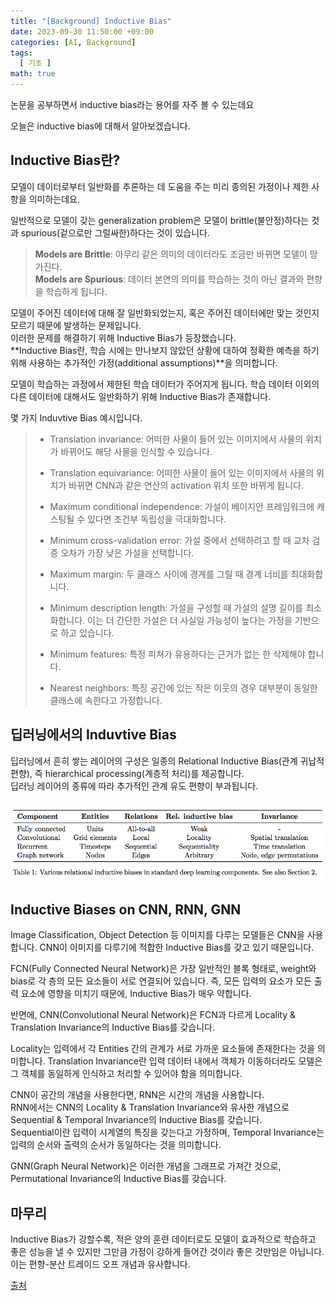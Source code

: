 ```yaml
---
title: "[Background] Inductive Bias"
date: 2023-09-30 11:50:00 +09:00
categories: [AI, Background]
tags:
  [ 기초 ]
math: true
---
```


논문을 공부하면서 inductive bias라는 용어를 자주 볼 수 있는데요

오늘은 inductive bias에 대해서 알아보겠습니다.

## Inductive Bias란?

모델이 데이터로부터 일반화를 추론하는 데 도움을 주는 미리 종의된 가정이나 제한 사항을 의미하는데요.

일반적으로 모델이 갖는 generalization problem은 모델이 brittle(불안정)하다는 것과 spurious(겉으로만 그럴싸한)하다는 것이 있습니다.

> **Models are Brittle**: 아무리 같은 의미의 데이터라도 조금만 바뀌면 모델이 망가진다.  
> **Models are Spurious**: 데이터 본연의 의미를 학습하는 것이 아닌 결과와 편향을 학습하게 됩니다.

모델이 주어진 데이터에 대해 잘 일반화되었는지, 혹은 주어진 데이터에만 맞는 것인지 모르기 때문에 발생하는 문제입니다.  
이러한 문제를 해결하기 위해 Inductive Bias가 등장했습니다.  
**Inductive Bias란, 학습 시에는 만나보지 않았던 상황에 대하여 정확한 예측을 하기 위해 사용하는 추가적인 가정(additional assumptions)**을 의미합니다.  

모델이 학습하는 과정에서 제한된 학습 데이터가 주어지게 됩니다. 학습 데이터 이외의 다른 데이터에 대해서도 일반화하기 위해 Inductive Bias가 존재합니다.

몇 가지 Induvtive Bias 예시입니다.

>- Translation invariance: 어떠한 사물이 들어 있는 이미지에서 사물의 위치가 바뀌어도 해당 사물을 인식할 수 있습니다.
>
>- Translation equivariance: 어떠한 사물이 들어 있는 이미지에서 사물의 위치가 바뀌면 CNN과 같은 연산의 activation 위치 또한 바뀌게 됩니다.
>
>- Maximum conditional independence: 가설이 베이지안 프레임워크에 캐스팅될 수 있다면 조건부 독립성을 극대화합니다.
>
>- Minimum cross-validation error: 가설 중에서 선택하려고 할 때 교차 검증 오차가 가장 낮은 가설을 선택합니다.
>
>- Maximum margin: 두 클래스 사이에 경계를 그릴 때 경계 너비를 최대화합니다.
>
>- Minimum description length: 가설을 구성할 때 가설의 설명 길이를 최소화합니다. 이는 더 간단한 가설은 더 사실일 가능성이 높다는 가정을 기반으로 하고 있습니다.
>
>- Minimum features: 특정 피쳐가 유용하다는 근거가 없는 한 삭제해야 합니다.
>
>- Nearest neighbors: 특징 공간에 있는 작은 이웃의 경우 대부분이 동일한 클래스에 속한다고 가정합니다.


## 딥러닝에서의 Induvtive Bias

딥러닝에서 흔히 쌓는 레이어의 구성은 일종의 Relational Inductive Bias(관계 귀납적 편향), 즉 hierarchical processing(계층적 처리)를 제공합니다.  
딥러닝 레이어의 종류에 따라 추가적인 관계 유도 편향이 부과됩니다.  

![fig7](/assets/img/inductive_bias/fig7.png)

## Inductive Biases on CNN, RNN, GNN

Image Classification, Object Detection 등 이미지를 다루는 모델들은 CNN을 사용합니다. CNN이 이미지를 다루기에 적합한 Inductive Bias를 갖고 있기 때문입니다. 

FCN(Fully Connected Neural Network)은 가장 일반적인 블록 형태로, weight와 bias로 각 층의 모든 요소들이 서로 연결되어 있습니다. 즉, 모든 입력의 요소가 모든 출력 요소에 영향을 미치기 때문에, Inductive Bias가 매우 약합니다.

반면에, CNN(Convolutional Neural Network)은 FCN과 다르게 Locality & Translation Invariance의 Inductive Bias를 갖습니다.

Locality는 입력에서 각 Entities 간의 관계가 서로 가까운 요소들에 존재한다는 것을 의미합니다. Translation Invariance란 입력 데이터 내에서 객체가 이동하더라도 모델은 그 객체를 동일하게 인식하고 처리할 수 있어야 함을 의미합니다.

CNN이 공간의 개념을 사용한다면, RNN은 시간의 개념을 사용합니다.   
RNN에서는 CNN의 Locality & Translation Invariance와 유사한 개념으로 Sequential & Temporal Invariance의 Inductive Bias를 갖습니다.  
Sequential이란 입력이 시계열의 특징을 갖는다고 가정하며, Temporal Invariance는 입력의 순서와 출력의 순서가 동일하다는 것을 의미합니다.

GNN(Graph Neural Network)은 이러한 개념을 그래프로 가져간 것으로, Permutational Invariance의 Inductive Bias를 갖습니다.



## 마무리

Inductive Bias가 강할수록, 적은 양의 훈련 데이터로도 모델이 효과적으로 학습하고 좋은 성능을 낼 수 있지만 그만큼 가정이 강하게 들어간 것이라 좋은 것만임은 아닙니다. 이는 편향-분산 트레이드 오프 개념과 유사합니다.


[출처](https://velog.io/@euisuk-chung/Inductive-Bias%EB%9E%80)